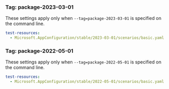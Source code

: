 ### Tag: package-2023-03-01

These settings apply only when `--tag=package-2023-03-01` is specified on the command line.

``` yaml $(tag) == 'package-2023-03-01'
test-resources:
  - Microsoft.AppConfiguration/stable/2023-03-01/scenarios/basic.yaml

```

### Tag: package-2022-05-01

These settings apply only when `--tag=package-2022-05-01` is specified on the command line.

``` yaml $(tag) == 'package-2022-05-01'
test-resources:
  - Microsoft.AppConfiguration/stable/2022-05-01/scenarios/basic.yaml

```
